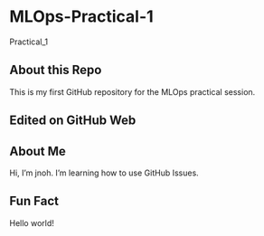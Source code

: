 # MLOps-Practical-1
Practical_1


## About this Repo
This is my first GitHub repository for the MLOps practical session.

## Edited on GitHub Web

## About Me
Hi, I’m jnoh.
I’m learning how to use GitHub Issues.

## Fun Fact
Hello world!